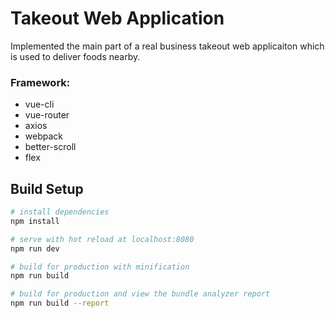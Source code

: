 # Takeout Web Application
Implemented the main part of a real business takeout web applicaiton which is used to deliver foods nearby.

<h3>Framework:</h3>
<ul>
  <li>vue-cli</li>
  <li>vue-router</li>
  <li>axios</li>
  <li>webpack</li>
  <li>better-scroll</li>
  <li>flex</li>
</ul>

## Build Setup

``` bash
# install dependencies
npm install

# serve with hot reload at localhost:8080
npm run dev

# build for production with minification
npm run build

# build for production and view the bundle analyzer report
npm run build --report
```

